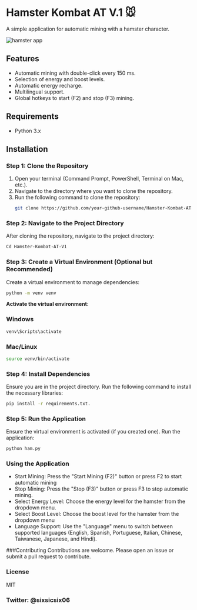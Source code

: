 # Hamster Kombat AT V.1 🐭

A simple application for automatic mining with a hamster character.

![hamster app](https://github.com/elghoul555/Hamster-Kombat-AT-V1/blob/main/HAMSTER.gif)


## Features
- Automatic mining with double-click every 150 ms.
- Selection of energy and boost levels.
- Automatic energy recharge.
- Multilingual support.
- Global hotkeys to start (F2) and stop (F3) mining.

## Requirements
- Python 3.x

## Installation

### Step 1: Clone the Repository
1. Open your terminal (Command Prompt, PowerShell, Terminal on Mac, etc.).
2. Navigate to the directory where you want to clone the repository.
3. Run the following command to clone the repository:
   ```sh
   git clone https://github.com/your-github-username/Hamster-Kombat-AT-V1.git
   ```

### Step 2: Navigate to the Project Directory
After cloning the repository, navigate to the project directory:
  ```sh
Cd Hamster-Kombat-AT-V1   
```

### Step 3: Create a Virtual Environment (Optional but Recommended)
Create a virtual environment to manage dependencies:
 ```sh 
 python -m venv venv
```

**Activate the virtual environment:**

### Windows

 ```sh
venv\Scripts\activate
```
### Mac/Linux

 ```sh
source venv/bin/activate
  ```

### Step 4: Install Dependencies
Ensure you are in the project directory.
Run the following command to install the necessary libraries:
 ```sh
pip install -r requirements.txt.
  ```

### Step 5: Run the Application
Ensure the virtual environment is activated (if you created one).
Run the application:
 ```sh
python ham.py
  ```
### Using the Application

+ Start Mining: Press the "Start Mining (F2)" button or press F2 to start automatic mining
+ Stop Mining: Press the "Stop (F3)" button or press F3 to stop automatic mining.
+ Select Energy Level: Choose the energy level for the hamster from the dropdown menu.
+ Select Boost Level: Choose the boost level for the hamster from the dropdown menu
+ Language Support: Use the "Language" menu to switch between supported languages (English, Spanish, Portuguese, Italian, Chinese, Taiwanese, Japanese, and Hindi).

###Contributing
Contributions are welcome. Please open an issue or submit a pull request to contribute.

### License
MIT
###  Twitter:   @sixsicsix06




